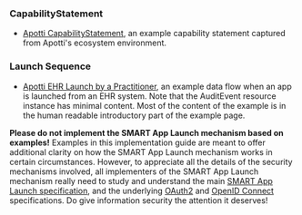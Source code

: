 ### CapabilityStatement

* [Apotti CapabilityStatement](CapabilityStatement-apotti-eko01.html), an
  example capability statement captured from Apotti's ecosystem environment.

### Launch Sequence

* [Apotti EHR Launch by a Practitioner](AuditEvent-apotti-ehr-launch-by-practitioner.html), an
  example data flow when an app is launched from an EHR system. Note that the AuditEvent resource
  instance has minimal content. Most of the content of the example is in the human readable
  introductory part of the example page.

<p class="dragon"><strong>Please do not implement the SMART App Launch mechanism based on
  examples!</strong> Examples in this implementation guide are meant to offer additional clarity on
  how the SMART App Launch mechanism works in certain circumstances. However, to appreciate all the
  details of the security mechanisms involved, all implementers of the SMART App Launch mechanism
  really need to study and understand the main <a
  href="http://hl7.org/fhir/smart-app-launch/">SMART App Launch specification</a>, and the
  underlying <a href="https://oauth.net/2/">OAuth2</a> and <a
  href="https://openid.net/connect/">OpenID Connect</a> specifications. Do give information
  security the attention it deserves!
</p>
